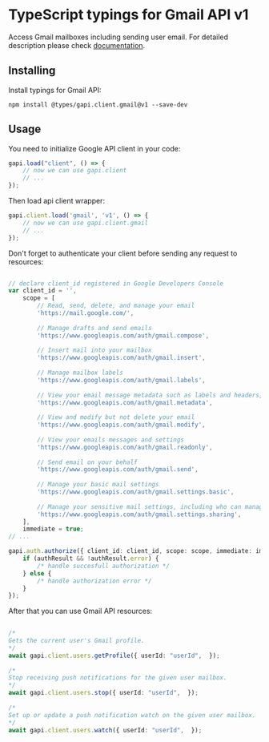 # TypeScript typings for Gmail API v1
Access Gmail mailboxes including sending user email.
For detailed description please check [documentation](https://developers.google.com/gmail/api/).

## Installing

Install typings for Gmail API:
```
npm install @types/gapi.client.gmail@v1 --save-dev
```

## Usage

You need to initialize Google API client in your code:
```typescript
gapi.load("client", () => { 
    // now we can use gapi.client
    // ... 
});
```

Then load api client wrapper:
```typescript
gapi.client.load('gmail', 'v1', () => {
    // now we can use gapi.client.gmail
    // ... 
});
```

Don't forget to authenticate your client before sending any request to resources:
```typescript

// declare client_id registered in Google Developers Console
var client_id = '',
    scope = [     
        // Read, send, delete, and manage your email
        'https://mail.google.com/',
    
        // Manage drafts and send emails
        'https://www.googleapis.com/auth/gmail.compose',
    
        // Insert mail into your mailbox
        'https://www.googleapis.com/auth/gmail.insert',
    
        // Manage mailbox labels
        'https://www.googleapis.com/auth/gmail.labels',
    
        // View your email message metadata such as labels and headers, but not the email body
        'https://www.googleapis.com/auth/gmail.metadata',
    
        // View and modify but not delete your email
        'https://www.googleapis.com/auth/gmail.modify',
    
        // View your emails messages and settings
        'https://www.googleapis.com/auth/gmail.readonly',
    
        // Send email on your behalf
        'https://www.googleapis.com/auth/gmail.send',
    
        // Manage your basic mail settings
        'https://www.googleapis.com/auth/gmail.settings.basic',
    
        // Manage your sensitive mail settings, including who can manage your mail
        'https://www.googleapis.com/auth/gmail.settings.sharing',
    ],
    immediate = true;
// ...

gapi.auth.authorize({ client_id: client_id, scope: scope, immediate: immediate }, authResult => {
    if (authResult && !authResult.error) {
        /* handle succesfull authorization */
    } else {
        /* handle authorization error */
    }
});            
```

After that you can use Gmail API resources:

```typescript 
    
/* 
Gets the current user's Gmail profile.  
*/
await gapi.client.users.getProfile({ userId: "userId",  }); 
    
/* 
Stop receiving push notifications for the given user mailbox.  
*/
await gapi.client.users.stop({ userId: "userId",  }); 
    
/* 
Set up or update a push notification watch on the given user mailbox.  
*/
await gapi.client.users.watch({ userId: "userId",  });
```